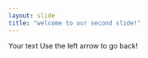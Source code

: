 ```yaml
---
layout: slide
title: "welcome to our second slide!" 
---
```

Your text 
Use the left arrow to go back! 
